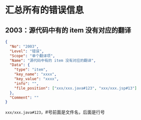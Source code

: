 # 汇总所有的错误信息

## 2003：源代码中有的 item 没有对应的翻译

```json
{
  "No": "2003",
  "Level": "错误",
  "Scope": "单个翻译项",
  "Name": "源代码中有的 item 没有对应的翻译",
  "Data": {
    "type": "item",
    "key_name": "xxxx",
    "key_value": "xxxx",
    "info": "",
    "file_position": ["xxx/xxx.java#123", "xxx/xxx.jsp#13"]
  },
  "Comment": ""
}
```

`xxx/xxx.java#123`，#号前面是文件名，后面是行号

